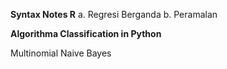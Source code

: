 **Syntax Notes R**
a. Regresi Berganda
b. Peramalan

**Algorithma Classification in Python**

Multinomial Naive Bayes 

